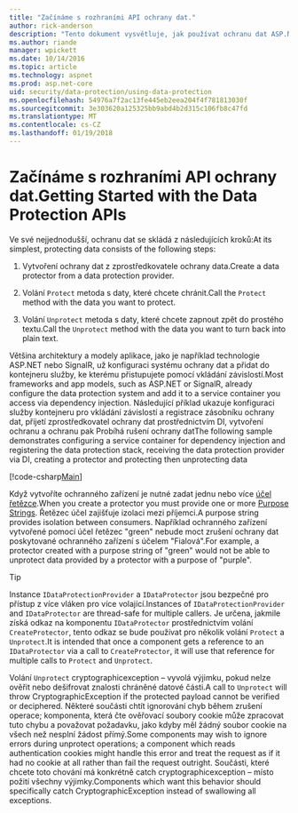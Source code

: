 ```yaml
---
title: "Začínáme s rozhraními API ochrany dat."
author: rick-anderson
description: "Tento dokument vysvětluje, jak používat ochranu dat ASP.NET Core rozhraní API pro ochranu a při rušení dat v aplikaci."
ms.author: riande
manager: wpickett
ms.date: 10/14/2016
ms.topic: article
ms.technology: aspnet
ms.prod: asp.net-core
uid: security/data-protection/using-data-protection
ms.openlocfilehash: 54976a7f2ac13fe445eb2eea204f4f781813030f
ms.sourcegitcommit: 3e303620a125325bb9abd4b2d315c106fb8c47fd
ms.translationtype: MT
ms.contentlocale: cs-CZ
ms.lasthandoff: 01/19/2018
---
```

# <a name="getting-started-with-the-data-protection-apis"></a><span data-ttu-id="051fb-103">Začínáme s rozhraními API ochrany dat.</span><span class="sxs-lookup"><span data-stu-id="051fb-103">Getting Started with the Data Protection APIs</span></span>

<a name="security-data-protection-getting-started"></a>

<span data-ttu-id="051fb-104">Ve své nejjednodušší, ochranu dat se skládá z následujících kroků:</span><span class="sxs-lookup"><span data-stu-id="051fb-104">At its simplest, protecting data consists of the following steps:</span></span>

1. <span data-ttu-id="051fb-105">Vytvoření ochrany dat z zprostředkovatele ochrany data.</span><span class="sxs-lookup"><span data-stu-id="051fb-105">Create a data protector from a data protection provider.</span></span>

2. <span data-ttu-id="051fb-106">Volání `Protect` metoda s daty, které chcete chránit.</span><span class="sxs-lookup"><span data-stu-id="051fb-106">Call the `Protect` method with the data you want to protect.</span></span>

3. <span data-ttu-id="051fb-107">Volání `Unprotect` metoda s daty, které chcete zapnout zpět do prostého textu.</span><span class="sxs-lookup"><span data-stu-id="051fb-107">Call the `Unprotect` method with the data you want to turn back into plain text.</span></span>

<span data-ttu-id="051fb-108">Většina architektury a modely aplikace, jako je například technologie ASP.NET nebo SignalR, už konfiguraci systému ochrany dat a přidat do kontejneru služby, ke kterému přistupujete pomocí vkládání závislostí.</span><span class="sxs-lookup"><span data-stu-id="051fb-108">Most frameworks and app models, such as ASP.NET or SignalR, already configure the data protection system and add it to a service container you access via dependency injection.</span></span> <span data-ttu-id="051fb-109">Následující příklad ukazuje konfiguraci služby kontejneru pro vkládání závislostí a registrace zásobníku ochrany dat, přijetí zprostředkovatel ochrany dat prostřednictvím DI, vytvoření ochranu a ochranu pak Probíhá rušení ochrany dat</span><span class="sxs-lookup"><span data-stu-id="051fb-109">The following sample demonstrates configuring a service container for dependency injection and registering the data protection stack, receiving the data protection provider via DI, creating a protector and protecting then unprotecting data</span></span>

[!code-csharp[Main](../../security/data-protection/using-data-protection/samples/protectunprotect.cs?highlight=26,34,35,36,37,38,39,40)]

<span data-ttu-id="051fb-110">Když vytvoříte ochranného zařízení je nutné zadat jednu nebo více [účel řetězce](consumer-apis/purpose-strings.md).</span><span class="sxs-lookup"><span data-stu-id="051fb-110">When you create a protector you must provide one or more [Purpose Strings](consumer-apis/purpose-strings.md).</span></span> <span data-ttu-id="051fb-111">Řetězec účel zajišťuje izolaci mezi příjemci.</span><span class="sxs-lookup"><span data-stu-id="051fb-111">A purpose string provides isolation between consumers.</span></span> <span data-ttu-id="051fb-112">Například ochranného zařízení vytvořené pomocí účel řetězec "green" nebude moct zrušení ochrany dat poskytované ochranného zařízení s účelem "Fialová".</span><span class="sxs-lookup"><span data-stu-id="051fb-112">For example, a protector created with a purpose string of "green" would not be able to unprotect data provided by a protector with a purpose of "purple".</span></span>

>[!TIP]
> <span data-ttu-id="051fb-113">Instance `IDataProtectionProvider` a `IDataProtector` jsou bezpečné pro přístup z více vláken pro více volající.</span><span class="sxs-lookup"><span data-stu-id="051fb-113">Instances of `IDataProtectionProvider` and `IDataProtector` are thread-safe for multiple callers.</span></span> <span data-ttu-id="051fb-114">Je určena, jakmile získá odkaz na komponentu `IDataProtector` prostřednictvím volání `CreateProtector`, tento odkaz se bude používat pro několik volání `Protect` a `Unprotect`.</span><span class="sxs-lookup"><span data-stu-id="051fb-114">It is intended that once a component gets a reference to an `IDataProtector` via a call to `CreateProtector`, it will use that reference for multiple calls to `Protect` and `Unprotect`.</span></span>
>
><span data-ttu-id="051fb-115">Volání `Unprotect` cryptographicexception – vyvolá výjimku, pokud nelze ověřit nebo dešifrovat znalosti chráněné datové části.</span><span class="sxs-lookup"><span data-stu-id="051fb-115">A call to `Unprotect` will throw CryptographicException if the protected payload cannot be verified or deciphered.</span></span> <span data-ttu-id="051fb-116">Některé součásti chtít ignorování chyb během zrušení operace; komponenta, která čte ověřovací soubory cookie může zpracovat tuto chybu a považovat požadavku, jako kdyby měl žádný soubor cookie na všech než nesplní žádost přímý.</span><span class="sxs-lookup"><span data-stu-id="051fb-116">Some components may wish to ignore errors during unprotect operations; a component which reads authentication cookies might handle this error and treat the request as if it had no cookie at all rather than fail the request outright.</span></span> <span data-ttu-id="051fb-117">Součásti, které chcete toto chování má konkrétně catch cryptographicexception – místo požití všechny výjimky.</span><span class="sxs-lookup"><span data-stu-id="051fb-117">Components which want this behavior should specifically catch CryptographicException instead of swallowing all exceptions.</span></span>
